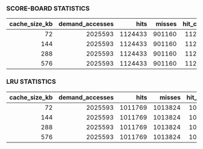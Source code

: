 ### SCORE-BOARD STATISTICS
| cache_size_kb | demand_accesses |    hits |  misses | hit_cycles | miss_cycles | total_cycles | hit_rate | prefetch_requests | unique_demand_lines | avg_weight_reuse | avg_reuse_distance | used_prefetches | prefetch_use_rate |
|--------------:|----------------:|--------:|--------:|-----------:|------------:|-------------:|---------:|------------------:|--------------------:|-----------------:|-------------------:|----------------:|------------------:|
|            72 |         2025593 | 1124433 |  901160 |    1124433 |    36046400 |     37170833 |  0.555113 |           3604640 |               94442 |          21.448 |            4772.57 |        14003751 |          0.971231 |
|           144 |         2025593 | 1124433 |  901160 |    1124433 |    36046400 |     37170833 |  0.555113 |           3604640 |               94442 |          21.448 |            4772.57 |        14003751 |          0.971231 |
|           288 |         2025593 | 1124433 |  901160 |    1124433 |    36046400 |     37170833 |  0.555113 |           3604640 |               94442 |          21.448 |            4772.57 |        14003751 |          0.971231 |
|           576 |         2025593 | 1124433 |  901160 |    1124433 |    36046400 |     37170833 |  0.555113 |           3604640 |               94442 |          21.448 |            4772.57 |        14003751 |          0.971231 |

### LRU STATISTICS
| cache_size_kb | demand_accesses |    hits |  misses | hit_cycles | miss_cycles | total_cycles | hit_rate | prefetch_requests | unique_demand_lines | avg_weight_reuse | avg_reuse_distance |
|--------------:|----------------:|--------:|--------:|-----------:|------------:|-------------:|---------:|------------------:|--------------------:|-----------------:|-------------------:|
|            72 |         2025593 | 1011769 | 1013824 |    1011769 |    40552960 |     41564729 |  0.499493 |           4055296 |               94442 |          21.448 |            4772.57 |
|           144 |         2025593 | 1011769 | 1013824 |    1011769 |    40552960 |     41564729 |  0.499493 |           4055296 |               94442 |          21.448 |            4772.57 |
|           288 |         2025593 | 1011769 | 1013824 |    1011769 |    40552960 |     41564729 |  0.499493 |           4055296 |               94442 |          21.448 |            4772.57 |
|           576 |         2025593 | 1011769 | 1013824 |    1011769 |    40552960 |     41564729 |  0.499493 |           4055296 |               94442 |          21.448 |            4772.57 |
